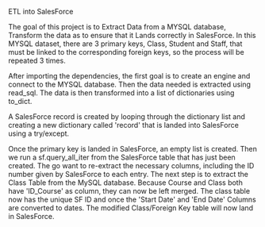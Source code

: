 ETL into SalesForce

The goal of this project is to Extract Data from a MYSQL database, Transform the data as to ensure that it Lands correctly in SalesForce. In this MYSQL dataset, there are 3 primary keys, Class, Student and Staff, that must be linked to the corresponding foreign keys, so the process will be repeated 3 times.


After importing the dependencies, the first goal is to create an engine and connect to the MYSQL database. Then the data needed is extracted using read_sql. The data is then transformed into a list of dictionaries using to_dict. 

A SalesForce record is created by looping through the dictionary list and creating a new dictionary called 'record' that is landed into SalesForce using a try/except. 

Once the primary key is landed in SalesForce, an empty list is created. Then we run a sf.query_all_iter from the SalesForce table that has just been created. The go want to re-extract the necessary columns, including the ID number given by SalesForce to each entry. The next step is to extract the Class Table from the MySQL database. Because Course and Class both have 'ID_Course' as column, they can now be left merged. The class table now has the unique SF ID and once the 'Start Date' and 'End Date' Columns are converted to dates. The modified Class/Foreign Key  table will now land in SalesForce. 





